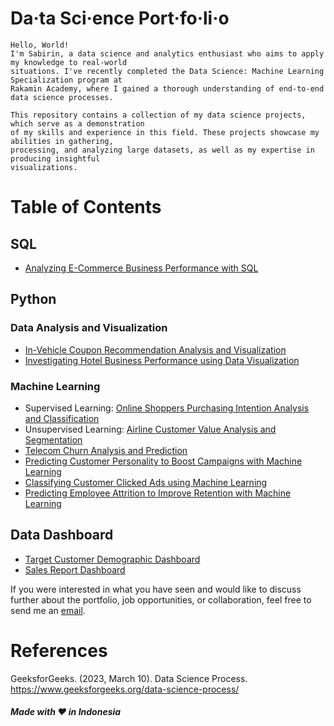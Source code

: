 # Da·ta Sci·ence Port·fo·li·o

```
Hello, World!
I'm Sabirin, a data science and analytics enthusiast who aims to apply my knowledge to real-world
situations. I've recently completed the Data Science: Machine Learning Specialization program at
Rakamin Academy, where I gained a thorough understanding of end-to-end data science processes.

This repository contains a collection of my data science projects, which serve as a demonstration
of my skills and experience in this field. These projects showcase my abilities in gathering,
processing, and analyzing large datasets, as well as my expertise in producing insightful
visualizations.
```

# Table of Contents
## SQL
  * [Analyzing E-Commerce Business Performance with SQL](https://github.com/sabirinID/Analyzing-E-Commerce-Business-Performance)

## Python
### Data Analysis and Visualization
  * [In-Vehicle Coupon Recommendation Analysis and Visualization](https://github.com/sabirinID/Final-Project-Cisco)
  * [Investigating Hotel Business Performance using Data Visualization](https://github.com/sabirinID/Investigating-Hotel-Business-Performance)
    
### Machine Learning
  * Supervised Learning: [Online Shoppers Purchasing Intention Analysis and Classification](https://github.com/sabirinID/Final-Project-Quattro)
  * Unsupervised Learning: [Airline Customer Value Analysis and Segmentation](https://github.com/sabirinID/Airline-Customer-Segmentation)
  * [Telecom Churn Analysis and Prediction](https://github.com/sabirinID/Telecom-Churn-Analysis)
  * [Predicting Customer Personality to Boost Campaigns with Machine Learning](https://github.com/sabirinID/Predicting-Customer-Personality)
  * [Classifying Customer Clicked Ads using Machine Learning](https://github.com/sabirinID/)
  * [Predicting Employee Attrition to Improve Retention with Machine Learning](https://github.com/sabirinID/)

## Data Dashboard
  * [Target Customer Demographic Dashboard](https://github.com/sabirinID/)
  * [Sales Report Dashboard](https://github.com/sabirinID/Kimia-Farma-Big-Data-Analytics/blob/main/Files/Sales_Dashboard.pdf)

If you were interested in what you have seen and would like to discuss further about the portfolio,
job opportunities, or collaboration, feel free to send me an [email](mailto:syahrildimassabirin@gmail.com).

# References
GeeksforGeeks. (2023, March 10). Data Science Process. https://www.geeksforgeeks.org/data-science-process/


##### Made with ❤️ in Indonesia
